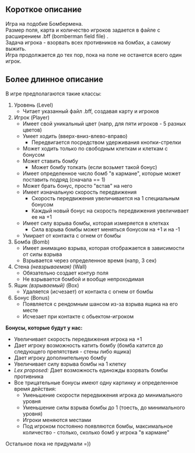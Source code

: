 ## Короткое описание ##

Игра на подобие Бомбермена.<br>
Размер поля, карта и количество игроков задается в файле с расширением .bff (bomberman field file) .<br>
Задача игрока - взорвать всех противников на бомбах, а самому выжить.<br>
Игра продолжается до тех пор, пока на поле не останется всего один игрок.<br>


<h2>Более длинное описание</h2>

В игре предполагаются такие классы:<br>
<ol><li>Уровень (Level)<br>
<ul><li>Читает указанный файл .bff, создавая карту и игроков<br>
</li></ul></li><li>Игрок (Player)<br>
<ul><li>Имеет свой уникальный цвет (напр, для пяти игроков - 5 разных цветов)<br>
</li><li>Умеет ходить (вверх-вниз-влево-вправо)<br>
<ul><li>Передвигается посредством удерживания кнопки-стрелки<br>
</li></ul></li><li>Может ходить только по свободным клеткам и клеткам с бонусом<br>
</li><li>Может ставить бомбу<br>
<ul><li>Может бомбу толкать (если возьмет такой бонус)<br>
</li></ul></li><li>Имеет определенное число бомб "в кармане", которые может поставить подряд (сначала == 1)<br>
</li><li>Может брать бонус, просто "встав" на него<br>
</li><li>Имеет изначальную скорость передвижения<br>
<ul><li>Скорость передвижения увеличивается на 1 специальным бонусом<br>
</li><li>Каждый новый бонус на скорость передвижения увеличивает ее на +1<br>
</li></ul></li><li>Имеет силу взрыва бомбы, которая измеряется в клетках<br>
<ul><li>Сила взрыва бомбы может меняться бонусом на +1 и на -1<br>
</li></ul></li><li>Умирает от контакта с огнем от бомбы<br>
</li></ul></li><li>Бомба (Bomb)<br>
<ul><li>Имеет анимацию взрыва, которая отображается в зависимости от силы взрыва<br>
</li><li>Взрывается через определенное время (напр, 3 сек)<br>
</li></ul></li><li>Стена <i>(невзрываемая)</i> (Wall)<br>
<ul><li>Обязательно создает контур поля<br>
</li><li>Не взрывается бомбой и вообще непроходимая<br>
</li></ul></li><li>Ящик <i>(взрываемый)</i> (Box)<br>
<ul><li>Удаляется (исчезает) от контакта с огнем от бомбы<br>
</li></ul></li><li>Бонус (Bonus)<br>
<ul><li>Появляется с рендомным шансом из-за взрыва ящика на его месте<br>
</li><li>Исчезает при контакте с обьектом-игроком</li></ul></li></ol>

<b>Бонусы, которые будут у нас:</b>
<ul><li>Увеличивает скорость передвижения игрока на +1<br>
</li><li>Дает игроку возможность катить бомбу (бомба катится до следующего препятствия - стены либо ящика)<br>
</li><li>Дает игроку дополнительную бомбу<br>
</li><li>Увеличивает силу взрыва бомбы на 1 клетку<br>
</li><li><i>Lex proposed:</i> Дает возможность единожды взорвать бомбы противника<br>
</li><li>Все трицательные бонусы имеют одну картинку и определенное время действия:<br>
<ul><li>Уменьшение скорости передвижения игрока до минимального уровня<br>
</li><li>Уменьшение силы взрыва бомбы до 1 (тоесть, до минимального уровня)<br>
</li><li>Игроки меняются местами<br>
</li><li>Под игроком постоянно появляются бомбы, максимальное количество - столько, сколько бомб у игрока "в кармане"</li></ul></li></ul>

Остальное пока не придумали =))
